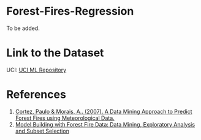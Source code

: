# Forest-Fires-Regression
To be added.

# Link to the Dataset
UCI: [UCI ML Repository](https://archive.ics.uci.edu/ml/datasets/forest+fires)

# References
1. [Cortez, Paulo & Morais, A.. (2007). A Data Mining Approach to Predict Forest Fires using Meteorological Data.](https://www.researchgate.net/publication/238767143_A_Data_Mining_Approach_to_Predict_Forest_Fires_using_Meteorological_Data)
2. [Model Building with Forest Fire Data: Data Mining, Exploratory Analysis and Subset Selection](http://fisher.stats.uwo.ca/faculty/aim/2018/4850G/projects/FIREProjectFinalReport.pdf)
